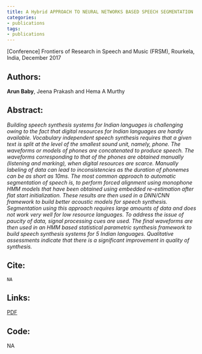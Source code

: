 ```yaml
---
title: A Hybrid APPROACH TO NEURAL NETWORKS BASED SPEECH SEGMENTATION
categories:
- publications
tags:
- publications
---
```

\[Conference\] Frontiers of Research in Speech and Music (FRSM), Rourkela, India, December 2017


## Authors: 
**Arun Baby**, Jeena Prakash and Hema A Murthy

## Abstract: 
<em>Building speech synthesis systems for Indian languages is challenging owing to the fact that digital resources for Indian languages are hardly available. Vocabulary independent speech synthesis requires that a given text is split at the level of the smallest sound unit, namely, phone. The waveforms or models of phones are concatenated to produce speech. The waveforms corresponding to that of the phones are obtained manually (listening and marking), when digital resources are scarce. Manually labeling of data can lead to inconsistencies as the duration of phonemes can be as short as 10ms. The most common approach to automatic segmentation of speech is, to perform forced alignment using monophone HMM models that have been obtained using embedded re-estimation after flat start initialization. These results are then used in a DNN/CNN framework to build better acoustic models for speech synthesis. Segmentation using this approach requires large amounts of data and does not work very well for low resource languages. To address the issue of paucity of data, signal processing cues are used. The final waveforms are then used in an HMM based statistical parametric synthesis framework to build speech synthesis systems for 5 Indian languages. Qualitative assessments indicate that there is a significant improvement in quality of synthesis.</em>


## Cite:
```
NA
```

## Links:

[PDF](https://www.iitm.ac.in/donlab/tts/downloads/publications/FRSM2017.pdf)

## Code:
NA
